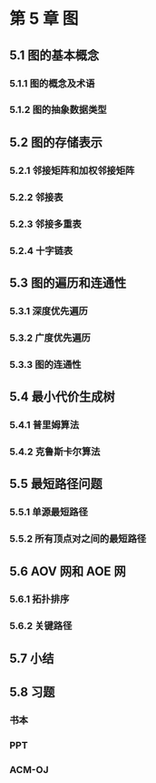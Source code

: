 # 第 5 章 图

## 5.1 图的基本概念

### 5.1.1 图的概念及术语

### 5.1.2 图的抽象数据类型

## 5.2 图的存储表示

### 5.2.1 邻接矩阵和加权邻接矩阵

### 5.2.2 邻接表

### 5.2.3 邻接多重表

### 5.2.4 十字链表

## 5.3 图的遍历和连通性

### 5.3.1 深度优先遍历

### 5.3.2 广度优先遍历

### 5.3.3 图的连通性

## 5.4 最小代价生成树

### 5.4.1 普里姆算法

### 5.4.2 克鲁斯卡尔算法

## 5.5 最短路径问题

### 5.5.1 单源最短路径

### 5.5.2 所有顶点对之间的最短路径

## 5.6 AOV 网和 AOE 网

### 5.6.1 拓扑排序

### 5.6.2 关键路径

## 5.7 小结

## 5.8 习题

### 书本

### PPT

### ACM-OJ
